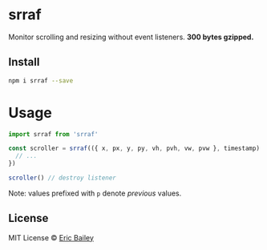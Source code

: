# srraf
Monitor scrolling and resizing without event listeners. **300 bytes gzipped.**

## Install 
```bash
npm i srraf --save
```

# Usage
```javascript
import srraf from 'srraf'

const scroller = srraf(({ x, px, y, py, vh, pvh, vw, pvw }, timestamp) => {
  // ...
})

scroller() // destroy listener
```

Note: values prefixed with `p` denote *previous* values.

## License
MIT License © [Eric Bailey](https://estrattonbailey.com)
